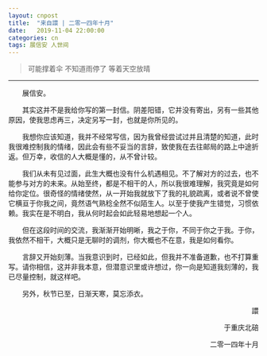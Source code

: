 ```yaml
---
layout: cnpost
title:  "来自譞 | 二零一四年十月"
date:   2019-11-04 22:00:00
categories: cn
tags: 展信安 人世间
---
```



>可能撑着伞
>不知道雨停了
>等着天空放晴

------------

&emsp;&emsp;展信安。

&emsp;&emsp;其实这并不是我给你写的第一封信。阴差阳错，它并没有寄出，另有一些其他原因，使我思虑再三，决定另写一封，也就是你所见的。

&emsp;&emsp;我想你应该知道，我并不经常写信，因为我曾经尝试过并且清楚的知道，此时我很难控制我的情绪，因此会有些不妥当的言辞，致使我在去往邮局的路上中途折返。但万幸，收信的人大概是懂的，从不曾计较。

&emsp;&emsp;我们从未有见过面，此生大概也没有什么机遇相见。不了解对方的过去，也不能参与对方的未来。从始至终，都是不相干的人，所以我很难理解，我究竟是如何给你定位。很奇怪的情绪使然，从一开始我就放下了我的礼貌疏离，或者说不曾使它横亘于你我之间，竟然语气熟稔全然不似陌生人。以至于使我产生错觉，习惯依赖。我实在是不明白，我从何时起会如此轻易地想起一个人。

&emsp;&emsp;但在这段时间的交流，我渐渐开始明晰，我之于你，不同于你之于我。于你，我依然不相干，大概只是无聊时的调剂，你大概也不在意，我是如何看你。

&emsp;&emsp;言辞又开始刻薄。当我意识到时，已经如此，但我并不准备道歉，也不打算重写。请你相信，这并非我本意，但潜意识里或许想过，你一向是知道我刻薄的，我已尽量控制，就这样吧。

&emsp;&emsp;另外，秋节已至，日渐天寒，莫忘添衣。


<p align="right">譞</p>
<p align="right">于重庆北碚</p>
<p align="right">二零一四年十月</p>


